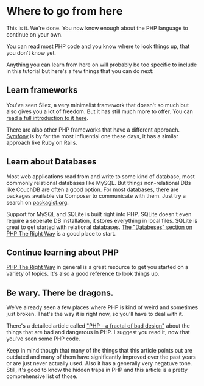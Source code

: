 # Where to go from here

This is it. We're done. You now know enough about the PHP language to continue on your own.

You can read most PHP code and you know where to look things up, that you don't know yet.

Anything you can learn from here on will probably be too specific to include in this tutorial but here's a few things that you can do next:

## Learn frameworks

You've seen Silex, a very minimalist framework that doesn't so much but also gives you a lot of freedom. But it has still much more to offer. You can [read a full introduction to it here](http://silex.sensiolabs.org/doc/intro.html).

There are also other PHP frameworks that have a different approach. [Symfony](http://symfony.com) is by far the most influential one these days, it has a similar approach like Ruby on Rails.

## Learn about Databases

Most web applications read from and write to some kind of database, most commonly relational databases like MySQL. But things non-relational DBs like CouchDB are often a good option. For most databases, there are packages available via Composer to communicate with them. Just try a search on [packagist.org](https://packagist.org).

Support for MySQL and SQLite is built right into PHP. SQLite doesn't even require a seperate DB installation, it stores everything in local files. SQLite is great to get started with relational databases. [The "Databeses" section on PHP The Right Way](http://www.phptherightway.com/#databases) is a good place to start.

## Continue learning about PHP

[PHP The Right Way](http://www.phptherightway.com) in general is a great resource to get you started on a variety of topics. It's also a good reference to look things up.

## Be wary. There be dragons.

We've already seen a few places where PHP is kind of weird and sometimes just broken. That's the way it is right now, so you'll have to deal with it.

There's a detailed article called ["PHP - a fractal of bad design"](http://eev.ee/blog/2012/04/09/php-a-fractal-of-bad-design/) about the things that are bad and dangerous in PHP. I suggest you read it, now that you've seen some PHP code.

Keep in mind though that many of the things that this article points out are outdated and many of them have significantly improved over the past years or are just never actually used. Also it has a generally very negatuve tone. Still, it's good to know the hidden traps in PHP and this article is a pretty comprehensive list of those.
